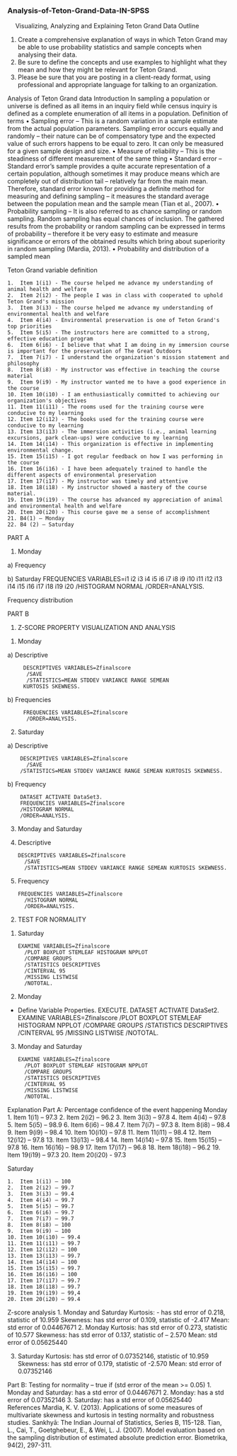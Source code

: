 ### Analysis-of-Teton-Grand-Data-IN-SPSS


 
    Visualizing, Analyzing and Explaining Teton Grand Data
        Outline
1.	Create a comprehensive explanation of ways in which Teton Grand may be able to use probability statistics and sample concepts when analysing their data. 
2.	Be sure to define the concepts and use examples to highlight what they mean and how they might be relevant for Teton Grand. 
3.	Please be sure that you are posting in a client-ready format, using professional and appropriate language for talking to an organization.

Analysis of Teton Grand data
    Introduction
In sampling a population or universe is defined as all items in an inquiry field while census inquiry is defined as a complete enumeration of all items in a population.
    Definition of terms
	• Sampling error – 
This is a random variation in a sample estimate from the actual population parameters. Sampling error occurs equally and randomly – their nature can be of compensatory type and the expected value of such errors happens to be equal to zero. It can only be measured for a given sample design and size.
	• Measure of reliability – 
This is the steadiness of different measurement of the same thing
	• Standard error – 
Standard error’s sample provides a quite accurate representation of a certain population, although sometimes it may produce means which are completely out of distribution tail – relatively far from the main mean. Therefore, standard error known for providing a definite method for measuring and defining sampling – it measures the standard average between the population mean and the sample mean (Tian et al., 2007).
	• Probability sampling – 
It is also referred to as chance sampling or random sampling. Random sampling has equal chances of inclusion. The gathered results from the probability or random sampling can be expressed in terms of probability – therefore it be very easy to estimate and measure significance or errors of the obtained results which bring about superiority in random sampling (Mardia, 2013).
	• Probability and distribution of a sampled mean

Teton Grand variable definition

    1.	Item 1(i1) - The course helped me advance my understanding of animal health and welfare
    2.	Item 2(i2) - The people I was in class with cooperated to uphold Teton Grand's mission
    3.	Item 3(i3) - The course helped me advance my understanding of environmental health and welfare
    4.	Item 4(i4) - Environmental preservation is one of Teton Grand's top priorities
    5.	Item 5(i5) - The instructors here are committed to a strong, effective education program
    6.	Item 6(i6) - I believe that what I am doing in my immersion course is important for the preservation of The Great Outdoors
    7.	Item 7(i7) - I understand the organization's mission statement and philosophy
    8.	Item 8(i8) - My instructor was effective in teaching the course material
    9.	Item 9(i9) - My instructor wanted me to have a good experience in the course
    10.	Item 10(i10) - I am enthusiastically committed to achieving our organization's objectives
    11.	Item 11(i11) - The rooms used for the training course were conducive to my learning
    12.	Item 12(i12) - The books used for the training course were conducive to my learning
    13.	Item 13(i13) - The immersion activities (i.e., animal learning excursions, park clean-ups) were conducive to my learning
    14.	Item 14(i14) - This organization is effective in implementing environmental change.
    15.	Item 15(i15) - I got regular feedback on how I was performing in the course
    16.	Item 16(i16) - I have been adequately trained to handle the different aspects of environmental preservation
    17.	Item 17(i17) - My instructor was timely and attentive
    18.	Item 18(i18) - My instructor showed a mastery of the course material.
    19.	Item 19(i19) - The course has advanced my appreciation of animal and environmental health and welfare
    20.	Item 20(i20) - This course gave me a sense of accomplishment
    21.	B4(1) – Monday
    22.	B4 (2) – Saturday 










PART A

1.	Monday 
 
a)	Frequency 
  

 
 
 
 

 

 
 
 
 
 
 
 
 
 
 
 
 
 
 
 
 
 
 
 
 
  
  


 
 

 
 
 
 

 
 
b)	Saturday 
	    FREQUENCIES VARIABLES=i1 i2 i3 i4 i5 i6 i7 i8 i9 i10 i11 i12 i13 i14 i15 i16 i17 i18 i19 i20
	      /HISTOGRAM NORMAL
	      /ORDER=ANALYSIS.

Frequency distribution
 
 
 
 
 
 
 
 
 
 
 
 
 
 
 
 
 
 
 
 
 
 
 
 
 
 
 
 
 
 
 
 
 
 
 
 
 
 
 
 
 
PART B

1)	Z-SCORE PROPERTY VISUALIZATION AND ANALYSIS


1.	Monday

a)	Descriptive


	     DESCRIPTIVES VARIABLES=Zfinalscore
	      /SAVE
	      /STATISTICS=MEAN STDDEV VARIANCE RANGE SEMEAN 
	     KURTOSIS SKEWNESS.



 



b)	Frequencies



	     FREQUENCIES VARIABLES=Zfinalscore
	      /ORDER=ANALYSIS.



 
 

 
2.	Saturday 



a)	Descriptive 

	    DESCRIPTIVES VARIABLES=Zfinalscore
	      /SAVE
	    /STATISTICS=MEAN STDDEV VARIANCE RANGE SEMEAN KURTOSIS SKEWNESS.




 




b)	Frequency 


	    DATASET ACTIVATE DataSet3.
	    FREQUENCIES VARIABLES=Zfinalscore
	    /HISTOGRAM NORMAL
	    /ORDER=ANALYSIS.





 

 

 





3.	Monday and Saturday



1.	Descriptive 

	    DESCRIPTIVES VARIABLES=Zfinalscore
	      /SAVE
	      /STATISTICS=MEAN STDDEV VARIANCE RANGE SEMEAN KURTOSIS SKEWNESS.


 


2.	Frequency 

	    FREQUENCIES VARIABLES=Zfinalscore
	      /HISTOGRAM NORMAL
	      /ORDER=ANALYSIS.


 

 




2)	TEST FOR NORMALITY


1.	Saturday 


	    EXAMINE VARIABLES=Zfinalscore
	      /PLOT BOXPLOT STEMLEAF HISTOGRAM NPPLOT
	      /COMPARE GROUPS
	      /STATISTICS DESCRIPTIVES
	      /CINTERVAL 95
	      /MISSING LISTWISE
	      /NOTOTAL.




 

 


 


 
  



 
 




2.	Monday 



* Define Variable Properties.
	EXECUTE.
	DATASET ACTIVATE DataSet2.
	    EXAMINE VARIABLES=Zfinalscore
	      /PLOT BOXPLOT STEMLEAF HISTOGRAM NPPLOT
	      /COMPARE GROUPS
	      /STATISTICS DESCRIPTIVES
	      /CINTERVAL 95
	      /MISSING LISTWISE
	      /NOTOTAL.




 


 


 

 
 



 
 



3.	Monday and Saturday



	    EXAMINE VARIABLES=Zfinalscore
	      /PLOT BOXPLOT STEMLEAF HISTOGRAM NPPLOT
	      /COMPARE GROUPS
	      /STATISTICS DESCRIPTIVES
	      /CINTERVAL 95
	      /MISSING LISTWISE
	      /NOTOTAL.




 

 


 



 


 



 
 

Explanation
Part A:
Percentage confidence of the event happening
		 Monday 
    1.	Item 1(i1) – 97.3
    2.	Item 2(i2) – 96.2
    3.	Item 3(i3) – 97.8
    4.	Item 4(i4) – 97.8
    5.	Item 5(i5) – 98.9
    6.	Item 6(i6) – 98.4
    7.	Item 7(i7) – 97.3
    8.	Item 8(i8) – 98.4
    9.	Item 9(i9) – 98.4
    10.	Item 10(i10) – 97.8
    11.	Item 11(i11) – 98.4
    12.	Item 12(i12) – 97.8
    13.	Item 13(i13) – 98.4
    14.	Item 14(i14) – 97.8
    15.	Item 15(i15) – 97.8
    16.	Item 16(i16) – 98.9
    17.	Item 17(i17) – 96.8
    18.	Item 18(i18) – 96.2
    19.	Item 19(i19) – 97.3
    20.	Item 20(i20) - 97.3

Saturday

    1.	Item 1(i1) – 100
    2.	Item 2(i2) – 99.7
    3.	Item 3(i3) – 99.4
    4.	Item 4(i4) – 99.7
    5.	Item 5(i5) – 99.7
    6.	Item 6(i6) – 99.7
    7.	Item 7(i7) – 99.7
    8.	Item 8(i8) – 100
    9.	Item 9(i9) – 100
    10.	Item 10(i10) – 99.4
    11.	Item 11(i11) – 99.7
    12.	Item 12(i12) – 100
    13.	Item 13(i13) – 99.7
    14.	Item 14(i14) – 100
    15.	Item 15(i15) – 99.7
    16.	Item 16(i16) – 100
    17.	Item 17(i17) – 99.7
    18.	Item 18(i18) – 99.7
    19.	Item 19(i19) – 99,4
    20.	Item 20(i20) – 99.4
	
Z-score analysis
    1.	Monday and Saturday
	    Kurtosis: - has std error of 0.218, statistic of 10.959
	    Skewness: has std error of 0.109, statistic of -2.417
	    Mean: std error of 0.04467671
2.	Monday 
	    Kurtosis: has std error of 0.273, statistic of 10.577
	    Skewness: has std error of 0.137, statistic of – 2.570
	    Mean: std error of 0.05625440

3.	Saturday
	    Kurtosis: has std error of 0.07352146, statistic of 10.959
	    Skewness: has std error of 0.179, statistic of -2.570
	    Mean: std error of 0.07352146

Part B:
Testing for normality – true if (std error of the mean >= 0.05)
    1.	Monday and Saturday: has a std error of 0.04467671
    2.	Monday: has a std error of 0.07352146
    3.	Saturday: has a std error of 0.05625440
 
	    References
Mardia, K. V. (2013). Applications of some measures of multivariate skewness and kurtosis in testing normality and robustness studies. Sankhyā: The Indian Journal of Statistics, Series B, 115-128.
Tian, L., Cai, T., Goetghebeur, E., & Wei, L. J. (2007). Model evaluation based on the sampling distribution of estimated absolute prediction error. Biometrika, 94(2), 297-311.

